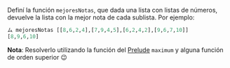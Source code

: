 Definí la función `mejoresNotas`, que dada una lista con listas de números, devuelve la lista con la mejor nota de cada sublista. Por ejemplo:

```Haskell
ム mejoresNotas [[8,6,2,4],[7,9,4,5],[6,2,4,2],[9,6,7,10]]
[8,9,6,10]
```

**Nota**: Resolverlo utilizando la función del [Prelude](https://hackage.haskell.org/package/base/docs/Prelude.html) `maximum` y alguna función de orden superior :wink: